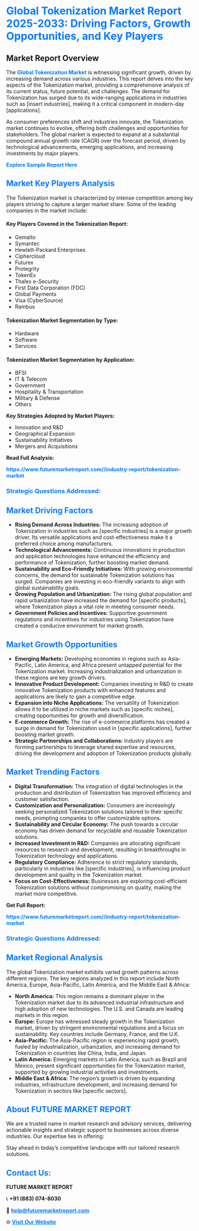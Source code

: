 <h1 style="color: #007BFF;">Global Tokenization Market Report 2025-2033: Driving Factors, Growth Opportunities, and Key Players</h1>

<section id="overview">
<h2>Market Report Overview</h2>
<p>The <a href="https://www.futuremarketreport.com//industry-report/tokenization-market" style="color: #007BFF; text-decoration: none;"><strong>Global Tokenization Market</strong></a> is witnessing significant growth, driven by increasing demand across various industries. This report delves into the key aspects of the Tokenization market, providing a comprehensive analysis of its current status, future potential, and challenges. The demand for Tokenization has surged due to its wide-ranging applications in industries such as [insert industries], making it a critical component in modern-day [applications].</p>
<p>As consumer preferences shift and industries innovate, the Tokenization market continues to evolve, offering both challenges and opportunities for stakeholders. The global market is expected to expand at a substantial compound annual growth rate (CAGR) over the forecast period, driven by technological advancements, emerging applications, and increasing investments by major players.</p>
</section>

<section id="overview">
<p><a href="https://www.futuremarketreport.com//request-sample/reportId=49723" style="color: #007BFF; text-decoration: none;"><strong>Explore Sample Report Here</strong></a></p>
</section>

<section id="key-players">
<h2 style="color: #007BFF;">Market Key Players Analysis</h2>
<p>The Tokenization market is characterized by intense competition among key players striving to capture a larger market share. Some of the leading companies in the market include:</p>
<h4>Key Players Covered in the Tokenization Report:</h4>
<ul><li>Gemalto</li><li>Symantec</li><li>Hewlett-Packard Enterprises</li><li>Ciphercloud</li><li>Futurex</li><li>Protegrity</li><li>TokenEx</li><li>Thales e-Security</li><li>First Data Corporation (FDC)</li><li>Global Payments</li><li>Visa (CyberSource)</li><li>Rambus</li></ul>
<h4>Tokenization Market Segmentation by Type:</h4>
<ul><li>Hardware</li><li>Software</li><li>Services</li></ul>

<h4>Tokenization Market Segmentation by Application:</h4>
<ul><li>BFSI</li><li>IT &amp; Telecom</li><li>Government</li><li>Hospitality &amp; Transportation</li><li>Military &amp; Defense</li><li>Others</li></ul>
<p><strong>Key Strategies Adopted by Market Players:</strong></p>
<ul>
<li>Innovation and R&D</li>
<li>Geographical Expansion</li>
<li>Sustainability Initiatives</li>
<li>Mergers and Acquisitions</li>
</ul>
</section>

<section>
<p><strong>Read Full Analysis: </strong></p><a href="https://www.futuremarketreport.com//industry-report/tokenization-market" style="color: #007BFF; text-decoration: none;"><strong>https://www.futuremarketreport.com//industry-report/tokenization-market</strong></a>
<h3 style="color: #007BFF;">Strategic Questions Addressed:</h3>
</section>

<section id="driving-factors">
<h2 style="color: #007BFF;">Market Driving Factors</h2>
<ul>
<li><strong>Rising Demand Across Industries:</strong> The increasing adoption of Tokenization in industries such as [specific industries] is a major growth driver. Its versatile applications and cost-effectiveness make it a preferred choice among manufacturers.</li>
<li><strong>Technological Advancements:</strong> Continuous innovations in production and application technologies have enhanced the efficiency and performance of Tokenization, further boosting market demand.</li>
<li><strong>Sustainability and Eco-Friendly Initiatives:</strong> With growing environmental concerns, the demand for sustainable Tokenization solutions has surged. Companies are investing in eco-friendly variants to align with global sustainability goals.</li>
<li><strong>Growing Population and Urbanization:</strong> The rising global population and rapid urbanization have increased the demand for [specific products], where Tokenization plays a vital role in meeting consumer needs.</li>
<li><strong>Government Policies and Incentives:</strong> Supportive government regulations and incentives for industries using Tokenization have created a conducive environment for market growth.</li>
</ul>
</section>

<section id="growth-opportunities">
<h2 style="color: #007BFF;">Market Growth Opportunities</h2>
<ul>
<li><strong>Emerging Markets:</strong> Developing economies in regions such as Asia-Pacific, Latin America, and Africa present untapped potential for the Tokenization market. Increasing industrialization and urbanization in these regions are key growth drivers.</li>
<li><strong>Innovative Product Development:</strong> Companies investing in R&D to create innovative Tokenization products with enhanced features and applications are likely to gain a competitive edge.</li>
<li><strong>Expansion into Niche Applications:</strong> The versatility of Tokenization allows it to be utilized in niche markets such as [specific niches], creating opportunities for growth and diversification.</li>
<li><strong>E-commerce Growth:</strong> The rise of e-commerce platforms has created a surge in demand for Tokenization used in [specific applications], further boosting market growth.</li>
<li><strong>Strategic Partnerships and Collaborations:</strong> Industry players are forming partnerships to leverage shared expertise and resources, driving the development and adoption of Tokenization products globally.</li>
</ul>
</section>

<section id="trending-factors">
<h2 style="color: #007BFF;">Market Trending Factors</h2>
<ul>
<li><strong>Digital Transformation:</strong> The integration of digital technologies in the production and distribution of Tokenization has improved efficiency and customer satisfaction.</li>
<li><strong>Customization and Personalization:</strong> Consumers are increasingly seeking personalized Tokenization solutions tailored to their specific needs, prompting companies to offer customizable options.</li>
<li><strong>Sustainability and Circular Economy:</strong> The push towards a circular economy has driven demand for recyclable and reusable Tokenization solutions.</li>
<li><strong>Increased Investment in R&D:</strong> Companies are allocating significant resources to research and development, resulting in breakthroughs in Tokenization technology and applications.</li>
<li><strong>Regulatory Compliance:</strong> Adherence to strict regulatory standards, particularly in industries like [specific industries], is influencing product development and quality in the Tokenization market.</li>
<li><strong>Focus on Cost-Effectiveness:</strong> Businesses are exploring cost-efficient Tokenization solutions without compromising on quality, making the market more competitive.</li>
</ul>
</section>

<section>
<p><strong>Get Full Report: </strong></p><a href="https://www.futuremarketreport.com//industry-report/tokenization-market" style="color: #007BFF; text-decoration: none;"><strong>https://www.futuremarketreport.com//industry-report/tokenization-market</strong></a>
<h3 style="color: #007BFF;">Strategic Questions Addressed:</h3>
</section>


<section id="regional-analysis">
<h2 style="color: #007BFF;">Market Regional Analysis</h2>
<p>The global Tokenization market exhibits varied growth patterns across different regions. The key regions analyzed in this report include North America, Europe, Asia-Pacific, Latin America, and the Middle East & Africa:</p>
<ul>
<li><strong>North America:</strong> This region remains a dominant player in the Tokenization market due to its advanced industrial infrastructure and high adoption of new technologies. The U.S. and Canada are leading markets in this region.</li>
<li><strong>Europe:</strong> Europe has witnessed steady growth in the Tokenization market, driven by stringent environmental regulations and a focus on sustainability. Key countries include Germany, France, and the U.K.</li>
<li><strong>Asia-Pacific:</strong> The Asia-Pacific region is experiencing rapid growth, fueled by industrialization, urbanization, and increasing demand for Tokenization in countries like China, India, and Japan.</li>
<li><strong>Latin America:</strong> Emerging markets in Latin America, such as Brazil and Mexico, present significant opportunities for the Tokenization market, supported by growing industrial activities and investments.</li>
<li><strong>Middle East & Africa:</strong> The region’s growth is driven by expanding industries, infrastructure development, and increasing demand for Tokenization in sectors like [specific sectors].</li>
</ul>
</section>

<footer>
<h2 style="color: #007BFF;">About FUTURE MARKET REPORT</h2>
<p>We are a trusted name in market research and advisory services, delivering actionable insights and strategic support to businesses across diverse industries. Our expertise lies in offering:</p>

<p>Stay ahead in today’s competitive landscape with our tailored research solutions.</p>

<h2 style="color: #007BFF;">Contact Us:</h2>
<p><strong>FUTURE MARKET REPORT</strong></p>
<p>📞 <strong>+91 (883) 074-8030</strong></p>
<p>📧 <strong><a href="mailto:help@futuremarketreport.com" style="color: #007BFF;">help@futuremarketreport.com</a></strong></p>
<p>🌐 <strong><a href="https://www.futuremarketreport.com/" style="color: #007BFF;">Visit Our Website</a></strong></p>
</footer>